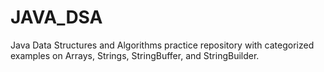 # JAVA_DSA
Java Data Structures and Algorithms practice repository with categorized examples on Arrays, Strings, StringBuffer, and StringBuilder.
